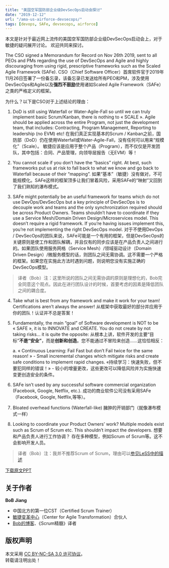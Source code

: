 ```yaml
---
title: "美国空军国防部企业级DevSecOps启动会探讨"
date: "2019-12-12"
url: "/ama-us-airforce-devsecops/"
tags: [devops, SAFe, devsecops, airforce]
---
```

本文是针对于最近网上流传的美国空军国防部企业级DevSecOps启动会上，对于敏捷的疑问展开讨论。
欢迎共同来探讨。

The CSO signed a Memorandum for Record on Nov 26th 2019, sent to all PEOs and PMs regarding the use of DevSecOps and Agile and highly discouraging from using rigid, prescriptive frameworks such as the Scaled Agile Framework (SAFe).
CSO（Chief Software Officer）首席软件官于2019年11月26日签署了一份备忘录，该备忘录已发送给所有PEO和PM，涉及使用DevSecOps和Agile以及**强烈不鼓励**使用诸如Scaled Agile Framework（SAFe）之类的严格定义的框架。

为什么？以下是CSO对于上述结论的理由：

1. DoD is still using Waterfall or Water-Agile-Fall so until we can truly implement basic Scrum/Kanban, there is nothing to « SCALE ». Agile should be applied across the entire Program, not just the development team, that includes: Contracting, Program Management, Reporting to leadership (no EVM) etc!
在我们真正实现基本的Scrum / Kanban之前，国防部（DoD）仍在使用Waterfall或Water-Agile-Fall，没有任何可以用来“规模化”（Scale）。 敏捷应该是应用于整个产品（Program），而不仅仅是开发团队，其中包括：合同、产品管理，向领导层报告（无EVM）等！

2. You cannot scale if you don’t have the “basics” right. At best, such frameworks put us at risk to fall back to what we know and go back to Waterfall because of their “mapping”.
如果“基本”（敏捷）没有做对，不可能规模化。SAFe这样的框架顶多让我们冒着风险，采用SAFe的“映射”又回到了我们熟知的瀑布模式。

3. SAFe might potentially be an useful framework for teams which do not use DevOps/DevSecOps but a key principle of DevSecOps is to decouple work and teams and the only synchronization required should be across Product Owners. Teams shouldn’t have to coordinate if they use a Service Mesh/Domain Driven Design/Microservices model. This doesn’t require a rigid framework. If you’re having issues implement this, you’re not implementing the right DevSecOps model.
对于不使用DevOps / DevSecOps的团队来说，SAFe可能是一个有用的框架，但是DevSecOps的关键原则是使工作和团队解耦，并且仅有的同步应该是在产品负责人之间进行的。如果团队使用服务网格（Service Mesh）/领域驱动设计（Domain Driven Design）/微服务模型的话，则团队之间无需协调。这不需要一个严格的框架。如果您在实施此方法时遇到问题，则说明您没有实施正确的DevSecOps模型。
> 译者（Bob）注：这里所说的团队之间无需协调的原则是理想化的，Bob完全同意这个观点。因此在进行团队设计的时候，首要考虑的因素是降低团队之间的耦合度。

4. Take what is best from any framework and make it work for your team! Certifications aren’t always the answer!
从框架中获取最好的部分并应用于你的团队！认证并不总是答案！

5. Fundamentally, the main “goal” of Software development is NOT to be « SAFE », it is to INNOVATE and CREATE. You do not create by not taking risks… it is quite the opposite: 
从根本上讲，软件开发的主要“目标”**不是“安全”**，而是**创新和创造**。您不能通过不冒险来创造……这恰恰相反：

	a. « Continuous Learning: Fail Fast but don’t Fail twice for the same reason! » - Small incremental changes which mitigate risks and create safe conditions to implement rapid changes.
«持续学习：快速失败，但不要犯同样的错误！» - 较小的增量更改，这些更改可以降低风险并为实施快速变更创造安全的条件。

6. SAFe isn’t used by any successful software commercial organization (Facebook, Google, Netflix, etc.).
成功的商业软件公司没有采用SAFe（Facebook, Google, Netflix,等等）。

7. Bloated overhead functions (Waterfall-like)
臃肿的开销部门（就像瀑布模式一样）

8. Looking to coordinate your Product Owners’ work? Multiple models exist such as Scrum of Scrum etc. This shouldn’t impact the developers.
想要和产品负责人进行工作协调？ 存在多种模型，例如Scrum of Scrum等。这不会影响开发人员。
> 译者（Bob）注：我并不推荐Scrum of Scrum，理由可以[参见LeSS中的描述](https://less.works/less/framework/daily-scrum.html)

[下载原文PPT](https://t.zsxq.com/r7QzjEI)

## 关于作者
**BoB Jiang**

- 中国北方的第一位CST（Certified Scrum Trainer）  
- [敏捷变革中心](https://www.c4at.cn/)（Center for Agile Transformation）合伙人  
- [Bob的博客](https://www.bobjiang.com)、《Scrum精髓》译者

## 版权声明

本文采用 [CC BY-NC-SA 3.0 许可协议](https://creativecommons.org/licenses/by-nc-sa/3.0/deed.zh)。  
转载请注明出处！
